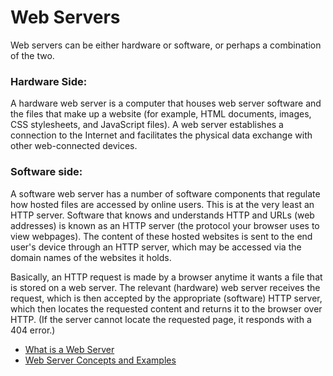 # Web Servers

Web servers can be either hardware or software, or perhaps a combination of the two. 

### Hardware Side:

A hardware web server is a computer that houses web server software and the files that make up a website (for example, HTML documents, images, CSS stylesheets, and JavaScript files). A web server establishes a connection to the Internet and facilitates the physical data exchange with other web-connected devices.

### Software side:

A software web server has a number of software components that regulate how hosted files are accessed by online users. This is at the very least an HTTP server. Software that knows and understands HTTP and URLs (web addresses) is known as an HTTP server (the protocol your browser uses to view webpages). The content of these hosted websites is sent to the end user's device through an HTTP server, which may be accessed via the domain names of the websites it holds.
 
Basically, an HTTP request is made by a browser anytime it wants a file that is stored on a web server. The relevant (hardware) web server receives the request, which is then accepted by the appropriate (software) HTTP server, which then locates the requested content and returns it to the browser over HTTP. (If the server cannot locate the requested page, it responds with a 404 error.)

- [What is a Web Server ](https://developer.mozilla.org/en-US/docs/Learn/Common_questions/What_is_a_web_server)
- [Web Server Concepts and Examples](https://youtu.be/9J1nJOivdyw)

